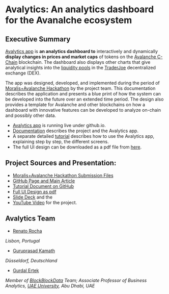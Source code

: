 <!--- # Moralis_Avax_Hackathon --->
# Avalytics: An analytics dashboard for the Avanalche ecosystem

<hline>
</hline>

## Executive Summary
  
[Avalytics app](https://renatomrocha.github.io/Moralis_Avax_Hackathon/) is **an analytics dashboard to** interactively and dynamically **display changes in prices and market caps** of tokens on the [Avalanche C-Chain](https://uniswap.org) blockchain. The dashboard also displays other charts that give analytical insights into the [liquidity pools](https://traderjoexyz.com/pool) in the [TraderJoe](https://traderjoexyz.com) decentralized exchange (DEX). 

The app was designed, developed, and implemented during the period of [Moralis+Avalanche Hackathon](https://moralis.io/avalanche-hackathon/) by the project team. This documentation describes the application and presents a blue print of how the system can be developed into the future over an extended time period. The design also provides a template for Avalanche and other blockchains on how a dashboard with innovative features can be developed to analyze on-chain and possibly other data.

- [Avalytics app](https://renatomrocha.github.io/Moralis_Avax_Hackathon/) is running live under github.io.
- [Documentation](./doc/Documentation.md) describes the project and the Avalytics app.
- A separate detailed [tutorial](./doc/Tutorial.md) describes how to use the Avalytics app, explaining step by step, the different screens.
- The full UI design can be downloaded as a pdf file from [here](./doc/pdf/Avalytics_Design.pdf).

## Project Sources and Presentation:
- [Moralis+Avalanche Hackathon Submission Files](https://moralis.io/avalanche-hackathon/)
- [GitHub Page and Main Article](https://github.com/renatomrocha/Moralis_Avax_Hackathon)
- [Tutorial Document on GitHub](https://github.com/renatomrocha/Moralis_Avax_Hackathon/doc/Tutorial.md)
- [Full UI Design as pdf](https://github.com/renatomrocha/Moralis_Avax_Hackathon/doc/pdf/Avalytics_Design.pdf)
- [Slide Deck](https://app.decktopus.com/share/...) and the 
- [YouTube Video](https://youtu.be/...) for the project.

## Avalytics Team

- [Renato Rocha](https://github.com/renatomrocha/)

_Lisbon, Portugal_

- [Guruprasad Kamath](https://github.com/gurukamath)

_Düsseldorf, Deutschland_

- [Gurdal Ertek](https://ertekprojects.com)

_Member of [BlockBlockData](https://blockblockdata.com) Team; Associate Professor of Business Analytics, [UAE University](https://cbe.uaeu.ac.ae/en/departments/analytics/), Abu Dhabi, UAE_


